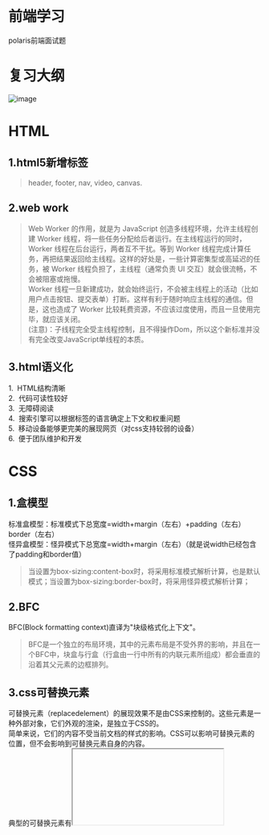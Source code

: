 # 前端学习
polaris前端面试题
# 复习大纲
![image](https://user-gold-cdn.xitu.io/2020/4/11/1716702e3ebbac73?imageslim)

# HTML

## 1.html5新增标签
>header, footer, nav, video, canvas.

## 2.web work
>Web Worker 的作用，就是为 JavaScript 创造多线程环境，允许主线程创建 Worker 线程，将一些任务分配给后者运行。在主线程运行的同时，Worker 线程在后台运行，两者互不干扰。等到 Worker 线程完成计算任务，再把结果返回给主线程。这样的好处是，一些计算密集型或高延迟的任务，被 Worker 线程负担了，主线程（通常负责 UI 交互）就会很流畅，不会被阻塞或拖慢。  
Worker 线程一旦新建成功，就会始终运行，不会被主线程上的活动（比如用户点击按钮、提交表单）打断。这样有利于随时响应主线程的通信。但是，这也造成了 Worker 比较耗费资源，不应该过度使用，而且一旦使用完毕，就应该关闭。  
(注意)：子线程完全受主线程控制，且不得操作Dom，所以这个新标准并没有完全改变JavaScript单线程的本质。  

## 3.html语义化
1.  HTML结构清晰  
2.  代码可读性较好  
3.  无障碍阅读  
4.  搜索引擎可以根据标签的语言确定上下文和权重问题  
5.  移动设备能够更完美的展现网页（对css支持较弱的设备）  
6.  便于团队维护和开发  

# CSS

## 1.盒模型
标准盒模型：标准模式下总宽度=width+margin（左右）+padding（左右）border（左右）  
怪异盒模型：怪异模式下总宽度=width+margin（左右）（就是说width已经包含了padding和border值）  
>当设置为box-sizing:content-box时，将采用标准模式解析计算，也是默认模式；当设置为box-sizing:border-box时，将采用怪异模式解析计算；  

## 2.BFC
BFC(Block formatting context)直译为"块级格式化上下文"。
>BFC是一个独立的布局环境，其中的元素布局是不受外界的影响，并且在一个BFC中，块盒与行盒（行盒由一行中所有的内联元素所组成）都会垂直的沿着其父元素的边框排列。

## 3.css可替换元素
可替换元素（replacedelement）的展现效果不是由CSS来控制的。这些元素是一种外部对象，它们外观的渲染，是独立于CSS的。  
简单来说，它们的内容不受当前文档的样式的影响。CSS可以影响可替换元素的位置，但不会影响到可替换元素自身的内容。  
典型的可替换元素有<iframe><video><embed><img>，还有一些元素仅在特定情况下被作为可替换元素处理，比如<input>。  

## 4. css 选择器优先级
优先级关系：内联样式 > ID 选择器 > 类选择器 = 属性选择器 = 伪类选择器 > 标签选择器 = 伪元素选择器

## 5.flex布局

[30 分钟学会 Flex 布局](https://zhuanlan.zhihu.com/p/25303493)  

# JavaScript

## 1.防抖节流

函数防抖(debounce)  
>在事件被触发n秒后再执行回调，如果在这n秒内又被触发，则重新计时。

>函数节流(throttle)  
规定在一个单位时间内，只能触发一次函数。如果这个单位时间内触发多次函数，只有一次生效。

[7分钟理解JS的节流、防抖及使用场景](https://juejin.cn/post/6844903669389885453)

## 2.判断js数据类型
>typeof 直接返回数据类型字段，但是无法判断数组、null、对象  
>instanceof 判断某个实例是不是属于原型  
>Object.prototype.toString.call()  

[javascript 判断数据类型的几种方法](https://segmentfault.com/a/1190000018160547)

## 3.数组方法
### `map`  
> map() 方法创建一个新数组，其结果是该数组中的每个元素是调用一次提供的函数后的返回值。
callback 函数会被自动传入三个参数：数组元素，元素索引，原数组本身。

### `filter`

## 4.原型、原型链

[原型与原型链](https://juejin.cn/post/6844903749345886216)

## 5.this指向

[理解JS中this指向的小技巧](https://juejin.cn/post/6844903476066009096)  
[巧妙理解call和apply](https://github.com/TerryBeanX2/Dive-Into-JS/tree/master/call-apply)  
[不得不说的原型与原型链](https://github.com/TerryBeanX2/Dive-Into-JS/tree/master/proto)  


## 15.js模块化
[说说js中模块化](https://juejin.cn/post/6844904154154926093)

# 浏览器

## 1.一次完整的http过程

当我们在web浏览器的地址栏中输入：www.baidu.com，具体发生了什么  
1.对www.baidu.com这个网址进行dns的解析，得到对应的ip地址  
2.根据这个ip，找到对应的服务器，发起tcp的三次握手  
3.建立tcp链接后发起http请求  
4.服务器相应http请求，浏览器得到html代码  
5.浏览器解析html代码，并请求html中的资源（如js。css。图片等）（先得到html代码，才能去找这些资源）  
6.浏览器对页面进行渲染呈现给用户  
7.服务器关闭tcp链接  

## 2.浏览器缓存

[深入理解浏览器缓存机制](https://www.jianshu.com/p/54cc04190252)  

## 3.Event Loop
[一次弄懂event loop](https://zhuanlan.zhihu.com/p/55511602)

## 4.执行上下文

[简书～执行上下文](https://www.jianshu.com/p/a6d37c77e8db) 

## 5.js为啥是单线程的
![image](https://user-images.githubusercontent.com/47661092/111959413-676c4180-8b29-11eb-8b98-b6daba1d2b36.png)

# 数据结构与算法

# 网络与安全

# React

## 1.react fiber

[React Fiber 原理介绍](https://segmentfault.com/a/1190000018250127)  

# 性能优化

## 1.前端性能优化

[前端性能优化 24 条建议（2020）](https://segmentfault.com/a/1190000022205291)  

# 技术趋势

## 1.框架和类库
[2021值得学习的框架和类库](https://juejin.cn/post/6935670539088461855)
